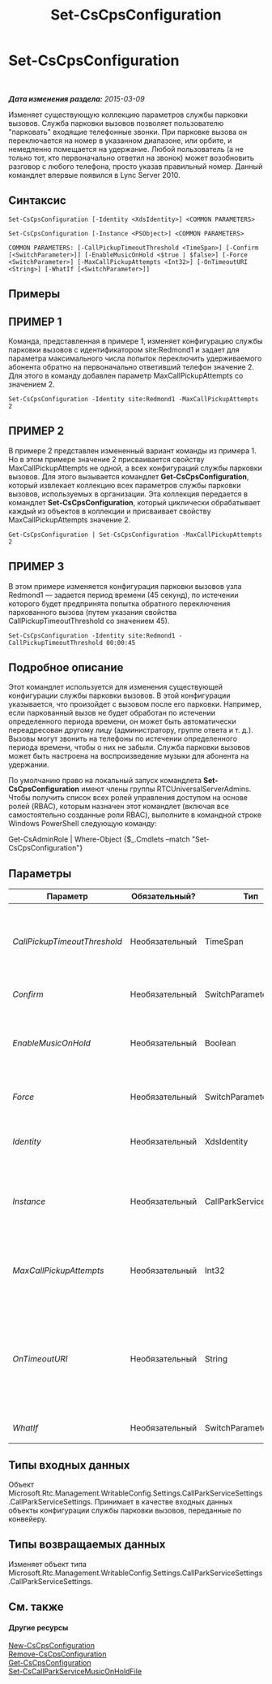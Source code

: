 ﻿---
title: Set-CsCpsConfiguration
TOCTitle: Set-CsCpsConfiguration
ms:assetid: 9c2c0ad1-12f8-47b6-a7ec-60d91c9685bf
ms:mtpsurl: https://technet.microsoft.com/ru-ru/library/Gg412721(v=OCS.15)
ms:contentKeyID: 49310651
ms.date: 05/19/2016
mtps_version: v=OCS.15
ms.translationtype: HT
---

# Set-CsCpsConfiguration

 

_**Дата изменения раздела:** 2015-03-09_

Изменяет существующую коллекцию параметров службы парковки вызовов. Служба парковки вызовов позволяет пользователю "парковать" входящие телефонные звонки. При парковке вызова он переключается на номер в указанном диапазоне, или орбите, и немедленно помещается на удержание. Любой пользователь (а не только тот, кто первоначально ответил на звонок) может возобновить разговор с любого телефона, просто указав правильный номер. Данный командлет впервые появился в Lync Server 2010.

## Синтаксис

    Set-CsCpsConfiguration [-Identity <XdsIdentity>] <COMMON PARAMETERS>

    Set-CsCpsConfiguration [-Instance <PSObject>] <COMMON PARAMETERS>

    COMMON PARAMETERS: [-CallPickupTimeoutThreshold <TimeSpan>] [-Confirm [<SwitchParameter>]] [-EnableMusicOnHold <$true | $false>] [-Force <SwitchParameter>] [-MaxCallPickupAttempts <Int32>] [-OnTimeoutURI <String>] [-WhatIf [<SwitchParameter>]]

## Примеры

## ПРИМЕР 1

Команда, представленная в примере 1, изменяет конфигурацию службы парковки вызовов с идентификатором site:Redmond1 и задает для параметра максимального числа попыток переключить удерживаемого абонента обратно на первоначально ответивший телефон значение 2. Для этого в команду добавлен параметр MaxCallPickupAttempts со значением 2.

    Set-CsCpsConfiguration -Identity site:Redmond1 -MaxCallPickupAttempts 2

## ПРИМЕР 2

В примере 2 представлен измененный вариант команды из примера 1. Но в этом примере значение 2 присваивается свойству MaxCallPickupAttempts не одной, а всех конфигураций службы парковки вызовов. Для этого вызывается командлет **Get-CsCpsConfiguration**, который извлекает коллекцию всех параметров службы парковки вызовов, используемых в организации. Эта коллекция передается в командлет **Set-CsCpsConfiguration**, который циклически обрабатывает каждый из объектов в коллекции и присваивает свойству MaxCallPickupAttempts значение 2.

    Get-CsCpsConfiguration | Set-CsCpsConfiguration -MaxCallPickupAttempts 2

## ПРИМЕР 3

В этом примере изменяется конфигурация парковки вызовов узла Redmond1 — задается период времени (45 секунд), по истечении которого будет предпринята попытка обратного переключения паркованного вызова (путем указания свойства CallPickupTimeoutThreshold со значением 45).

    Set-CsCpsConfiguration -Identity site:Redmond1 -CallPickupTimeoutThreshold 00:00:45

## Подробное описание

Этот командлет используется для изменения существующей конфигурации службы парковки вызовов. В этой конфигурации указывается, что произойдет с вызовом после его парковки. Например, если паркованный вызов не будет обработан по истечении определенного периода времени, он может быть автоматически переадресован другому лицу (администратору, группе ответа и т. д.). Вызовы могут звонить на телефоны по истечении определенного периода времени, чтобы о них не забыли. Служба парковки вызовов может быть настроена на воспроизведение музыки для абонента на удержании.

По умолчанию право на локальный запуск командлета **Set-CsCpsConfiguration** имеют члены группы RTCUniversalServerAdmins. Чтобы получить список всех ролей управления доступом на основе ролей (RBAC), которым назначен этот командлет (включая все самостоятельно созданные роли RBAC), выполните в командной строке Windows PowerShell следующую команду:

Get-CsAdminRole | Where-Object {$\_.Cmdlets –match "Set-CsCpsConfiguration"}

## Параметры


<table>
<colgroup>
<col style="width: 25%" />
<col style="width: 25%" />
<col style="width: 25%" />
<col style="width: 25%" />
</colgroup>
<thead>
<tr class="header">
<th>Параметр</th>
<th>Обязательный?</th>
<th>Тип</th>
<th>Описание</th>
</tr>
</thead>
<tbody>
<tr class="odd">
<td><p><em>CallPickupTimeoutThreshold</em></p></td>
<td><p>Необязательный</p></td>
<td><p>TimeSpan</p></td>
<td><p>Период времени, по истечении которого приостановленный звонок будет перенаправлен обратно на номер телефона, с которого ответили на звонок.</p>
<p>Вводится в формате чч:мм:сс (чч = часы, мм = минуты, сс = секунды)</p>
<p>Минимальное значение: 10 секунд (00:00:10), максимальное значение: 10 минут (00:10:00)</p></td>
</tr>
<tr class="even">
<td><p><em>Confirm</em></p></td>
<td><p>Необязательный</p></td>
<td><p>SwitchParameter</p></td>
<td><p>Запрашивает подтверждение перед выполнением команды.</p></td>
</tr>
<tr class="odd">
<td><p><em>EnableMusicOnHold</em></p></td>
<td><p>Необязательный</p></td>
<td><p>Boolean</p></td>
<td><p>Определяет, воспроизводится ли музыка для звонящего при приостановке звонка.</p>
<p>Lync Server поставляется со стандартным музыкальным файлом для проигрывания при удержании звонка. Файл можно изменить (чтобы звонящий слушал другую музыку при приостановке звонка) с помощью командлета <strong>Set-CsCallParkServiceMusicOnHoldFile</strong>.</p></td>
</tr>
<tr class="even">
<td><p><em>Force</em></p></td>
<td><p>Необязательный</p></td>
<td><p>SwitchParameter</p></td>
<td><p>Подавляет все запросы на подтверждение, которые в противном случае будут отображаться перед применением изменений.</p></td>
</tr>
<tr class="odd">
<td><p><em>Identity</em></p></td>
<td><p>Необязательный</p></td>
<td><p>XdsIdentity</p></td>
<td><p>Уникальный идентификатор изменяемой конфигурации. Идентификатор указывает область, к которой применяется конфигурация. Допустимые значения: Global или конкретный узел (в формате site:&lt;имя_узла&gt;). Пример: site:Redmond.</p></td>
</tr>
<tr class="even">
<td><p><em>Instance</em></p></td>
<td><p>Необязательный</p></td>
<td><p>CallParkServiceSettings</p></td>
<td><p>Ссылка на объект конфигурации службы парковки вызовов типа Microsoft.Rtc.Management.WritableConfig.Settings.CallParkServiceSettings.CallParkServiceSettings. Этот объект можно получить, вызвав командлет <strong>Get-CsCpsConfiguration</strong>. Затем объект можно изменить; изменения сохраняются путем передачи объекта обратно в командлет <strong>Set-CsCpsConfiguration</strong> в этом параметре.</p></td>
</tr>
<tr class="odd">
<td><p><em>MaxCallPickupAttempts</em></p></td>
<td><p>Необязательный</p></td>
<td><p>Int32</p></td>
<td><p>Число повторных направлений звонка на ответивший телефон, перед отменой операции и перенаправления звонка на резервный URI-адрес. Этот адрес задается параметром OnTimeoutURI.</p>
<p>Минимальное значение: 1, максимальное значение: 10</p></td>
</tr>
<tr class="even">
<td><p><em>OnTimeoutURI</em></p></td>
<td><p>Необязательный</p></td>
<td><p>String</p></td>
<td><p>SIP-адрес пользователя или группы ответа, на который будут отправляться неотвеченные приостановленные звонки. Приостановленный звонок будет перенаправлен после определенного числа повторных попыток дозвона, заданного в параметре MaxCallPickupAttempts. Если параметру задано значение Null, параметр OnTimeoutURI будет пропущен, а приостановленный звонок будет разъединен после неуспешных повторных попыток дозвона.</p>
<p>Значениями должны быть SIP URI-адреса, начинающиеся со строки &quot;sip:&quot;, например, sip:rgs1@litwareinc.com.</p></td>
</tr>
<tr class="odd">
<td><p><em>WhatIf</em></p></td>
<td><p>Необязательный</p></td>
<td><p>SwitchParameter</p></td>
<td><p>Описывает, что произойдет при выполнении команды без реального выполнения команды.</p></td>
</tr>
</tbody>
</table>


## Типы входных данных

Объект Microsoft.Rtc.Management.WritableConfig.Settings.CallParkServiceSettings.CallParkServiceSettings. Принимает в качестве входных данных объекты конфигурации службы парковки вызовов, переданные по конвейеру.

## Типы возвращаемых данных

Изменяет объект типа Microsoft.Rtc.Management.WritableConfig.Settings.CallParkServiceSettings.CallParkServiceSettings.

## См. также

#### Другие ресурсы

[New-CsCpsConfiguration](new-cscpsconfiguration.md)  
[Remove-CsCpsConfiguration](remove-cscpsconfiguration.md)  
[Get-CsCpsConfiguration](get-cscpsconfiguration.md)  
[Set-CsCallParkServiceMusicOnHoldFile](set-cscallparkservicemusiconholdfile.md)

